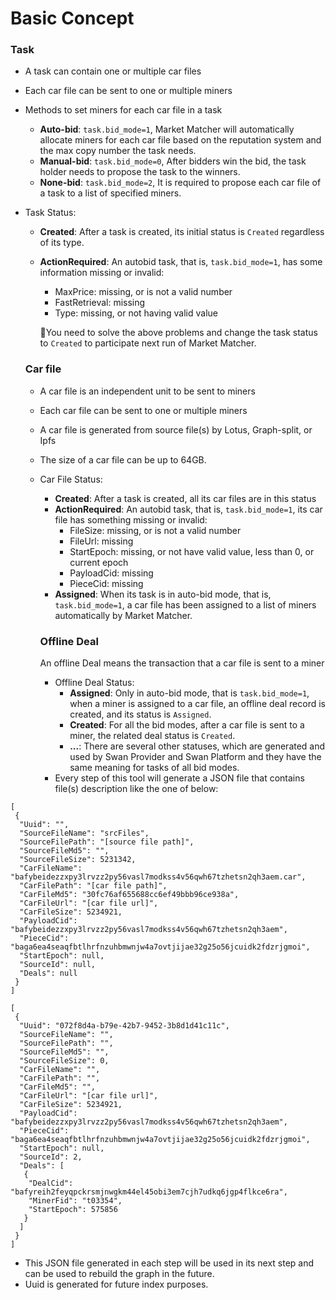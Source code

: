 # Basic Concept

### Task

* A task can contain one or multiple car files
* Each car file can be sent to one or multiple miners
* Methods to set miners for each car file in a task
  * **Auto-bid**: `task.bid_mode=1`, Market Matcher will automatically allocate miners for each car file based on the reputation system and the max copy number the task needs.
  * **Manual-bid**: `task.bid_mode=0`, After bidders win the bid, the task holder needs to propose the task to the winners.
  * **None-bid**: `task.bid_mode=2`, It is required to propose each car file of a task to a list of specified miners.
*   Task Status:

    * **Created**: After a task is created, its initial status is `Created` regardless of its type.
    *   **ActionRequired**: An autobid task, that is, `task.bid_mode=1`, has some information missing or invalid:

        * MaxPrice: missing, or is not a valid number
        * FastRetrieval: missing
        * Type: missing, or not having valid value

        🔔You need to solve the above problems and change the task status to `Created` to participate next run of Market Matcher.

    ####

    ### Car file

    * A car file is an independent unit to be sent to miners
    * Each car file can be sent to one or multiple miners
    * A car file is generated from source file(s) by Lotus, Graph-split, or Ipfs
    * The size of a car file can be up to 64GB.
    *   Car File Status:

        * **Created**: After a task is created, all its car files are in this status
        * **ActionRequired**: An autobid task, that is, `task.bid_mode=1`, its car file has something missing or invalid:
          * FileSize: missing, or is not a valid number
          * FileUrl: missing
          * StartEpoch: missing, or not have valid value, less than 0, or current epoch
          * PayloadCid: missing
          * PieceCid: missing
        * **Assigned**: When its task is in auto-bid mode, that is, `task.bid_mode=1`, a car file has been assigned to a list of miners automatically by Market Matcher.

        ### Offline Deal

        An offline Deal means the transaction that a car file is sent to a miner

        * Offline Deal Status:
          * **Assigned**: Only in auto-bid mode, that is `task.bid_mode=1`, when a miner is assigned to a car file, an offline deal record is created, and its status is `Assigned`.
          * **Created**: For all the bid modes, after a car file is sent to a miner, the related deal status is `Created`.
          * **...**: There are several other statuses, which are generated and used by Swan Provider and Swan Platform and they have the same meaning for tasks of all bid modes.
        * Every step of this tool will generate a JSON file that contains file(s) description like the one of below:



```
[
 {
  "Uuid": "",
  "SourceFileName": "srcFiles",
  "SourceFilePath": "[source file path]",
  "SourceFileMd5": "",
  "SourceFileSize": 5231342,
  "CarFileName": "bafybeidezzxpy3lrvzz2py56vasl7modkss4v56qwh67tzhetsn2qh3aem.car",
  "CarFilePath": "[car file path]",
  "CarFileMd5": "30fc76af655688cc6ef49bbb96ce938a",
  "CarFileUrl": "[car file url]",
  "CarFileSize": 5234921,
  "PayloadCid": "bafybeidezzxpy3lrvzz2py56vasl7modkss4v56qwh67tzhetsn2qh3aem",
  "PieceCid": "baga6ea4seaqfbtlhrfnzuhbmwnjw4a7ovtjijae32g25o56jcuidk2fdzrjgmoi",
  "StartEpoch": null,
  "SourceId": null,
  "Deals": null
 }
]
```

```
[
 {
  "Uuid": "072f8d4a-b79e-42b7-9452-3b8d1d41c11c",
  "SourceFileName": "",
  "SourceFilePath": "",
  "SourceFileMd5": "",
  "SourceFileSize": 0,
  "CarFileName": "",
  "CarFilePath": "",
  "CarFileMd5": "",
  "CarFileUrl": "[car file url]",
  "CarFileSize": 5234921,
  "PayloadCid": "bafybeidezzxpy3lrvzz2py56vasl7modkss4v56qwh67tzhetsn2qh3aem",
  "PieceCid": "baga6ea4seaqfbtlhrfnzuhbmwnjw4a7ovtjijae32g25o56jcuidk2fdzrjgmoi",
  "StartEpoch": null,
  "SourceId": 2,
  "Deals": [
   {
    "DealCid": "bafyreih2feyqpckrsmjnwgkm44el45obi3em7cjh7udkq6jgp4flkce6ra",
    "MinerFid": "t03354",
    "StartEpoch": 575856
   }
  ]
 }
]
```

* This JSON file generated in each step will be used in its next step and can be used to rebuild the graph in the future.
* Uuid is generated for future index purposes.

